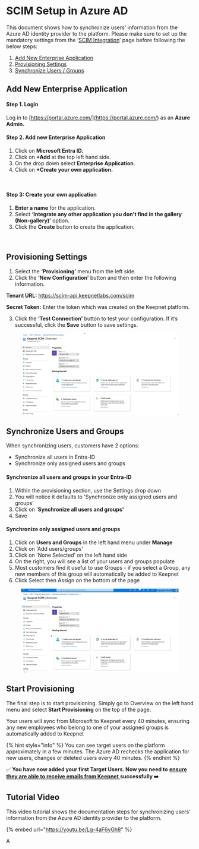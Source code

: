 # SCIM Setup in Azure AD

This document shows how to synchronize users' information from the Azure AD identity provider to the platform. Please make sure to set up the mandatory settings from the ‘[SCIM Integration](./)’ page before following the below steps:

1. [Add New Enterprise Application](scim-setup-in-azure-ad.md#add-new-enterprise-application)
2. [Provisioning Settings](scim-setup-in-azure-ad.md#provisioning-settings)
3. [Synchronize Users / Groups](scim-setup-in-azure-ad.md#synchronize-users-or-groups)

## **Add New Enterprise Application** <a href="#add-new-enterprise-application" id="add-new-enterprise-application"></a>

#### **Step 1. Login**

Log in to [https://portal.azure.com/](https://portal.azure.com/) as an **Azure** **Admin.**

#### **Step 2. Add new Enterprise Application**

1. Click on **Microsoft Entra ID.**
2. Click on **+Add** at the top left hand side.
3. On the drop down select **Enterprise Application**.
4. Click on **+Create your own application.**

<figure><img src="https://files.gitbook.com/v0/b/gitbook-x-prod.appspot.com/o/spaces%2FlKFxOYqYqSykikkXpwjG%2Fuploads%2FuNfGntXnc8sF4FpwJPhC%2Fscim%20step%202.gif?alt=media&#x26;token=5889f92b-5204-447f-b47f-a6649d36418c" alt=""><figcaption></figcaption></figure>

#### **Step 3: Create your own application**

1. **Enter a name** for the application.
2. Select **‘Integrate any other application you don't find in the gallery (Non-gallery)’** option.
3. Click the **Create** button to create the application.

<figure><img src="https://files.gitbook.com/v0/b/gitbook-x-prod.appspot.com/o/spaces%2FlKFxOYqYqSykikkXpwjG%2Fuploads%2FEhQ3oE5Bx5qlPoMYsj23%2FScreenshot%202024-03-08%20at%2015.36.13.png?alt=media&#x26;token=8ac06147-4e42-4a7c-89b0-996651acbd45" alt=""><figcaption></figcaption></figure>

## **Provisioning Settings** <a href="#provisioning-settings" id="provisioning-settings"></a>

1. Select the **‘Provisioning’** menu from the left side.
2. Click the **‘New Configuration’** button and then enter the following information.

**Tenant URL:** https://scim-api.keepnetlabs.com/scim

**Secret Token:** Enter the token which was created on the Keepnet platform.

3. Click the **‘Test Connection’** button to test your configuration. If it’s successful, click the **Save** button to save settings.

<figure><img src="../../../../.gitbook/assets/provisioning step 1.gif" alt=""><figcaption></figcaption></figure>

## **Synchronize Users and Groups**

When synchronizing users, customers have 2 options:

* Synchronize all users in Entra-ID
* Synchronize only assigned users and groups

#### **Synchronize all users and groups in your Entra-ID**

1. Within the provisioning section, use the Settings drop down
2. You will notice it defaults to 'Synchronize only assigned users and groups'
3. Click on '**Synchronize all users and groups'**
4. Save

#### **Synchronize only assigned users and groups**

1. Click on **Users and Groups** in the left hand menu under **Manage**
2. Click on 'Add users/groups'
3. Click on 'None Selected' on the left hand side
4. On the right, you will see a list of your users and groups populate
5. Most customers find it useful to use Groups - if you select a Group, any new members of this group will automatically be added to Keepnet
6. Click Select then Assign on the bottom of the page

<figure><img src="../../../../.gitbook/assets/scim users groups.gif" alt=""><figcaption></figcaption></figure>

## Start Provisioning

The final step is to start provisioning. Simply go to Overview on the left hand menu and select **Start Provisioning** on the top of the page.&#x20;

Your users will sync from Microsoft to Keepnet every 40 minutes, ensuring any new employees who belong to one of your assigned groups is automatically added to Keepnet

{% hint style="info" %}
You can see target users on the platform approximately in a few minutes. The Azure AD rechecks the application for new users, changes or deleted users every 40 minutes.
{% endhint %}

✅ **You have now added your first Target Users. Now you need to** [**ensure they are able to receive emails from Keepnet** ](../../3.-email-deliverability/)**successfully ➡️**

## Tutorial Video

This video tutorial shows the documentation steps for synchronizing users' information from the Azure AD identity provider to the platform.

{% embed url="https://youtu.be/Lg-4aF6yGh8" %}

A
